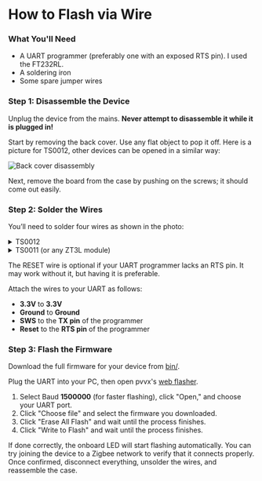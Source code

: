 # How to Flash via Wire

### What You'll Need

- A UART programmer (preferably one with an exposed RTS pin). I used the FT232RL.
- A soldering iron
- Some spare jumper wires

### Step 1: Disassemble the Device

Unplug the device from the mains. **Never attempt to disassemble it while it is plugged in!**  

Start by removing the back cover. Use any flat object to pop it off.  Here is a picture for TS0012, other devices can be opened in a similar way:

![Back cover disassembly](/docs/.images/ts0012_back_cover.jpg)  

Next, remove the board from the case by pushing on the screws; it should come out easily.

### Step 2: Solder the Wires

You’ll need to solder four wires as shown in the photo: 

<details>
  <summary>TS0012</summary>
  
 ![Wiring](/docs/.images/ts0012_wires.jpg)  
  
</details>


<details>
  <summary>TS0011 (or any ZT3L module)</summary>

   Note that I desoldered capacitors for easier access to SWS pin. It is OK to flash a device without them, but you need to reinstall them if you plan to use the device. Alternatively, you can try to solder SWS pin without this manipulation.

  ![Wiring](/docs/.images/ts0011_wires.jpg)  

</details>



The RESET wire is optional if your UART programmer lacks an RTS pin. It may work without it, but having it is preferable.  

Attach the wires to your UART as follows:  
- **3.3V** to **3.3V**  
- **Ground** to **Ground**  
- **SWS** to the **TX pin** of the programmer  
- **Reset** to the **RTS pin** of the programmer  

### Step 3: Flash the Firmware

Download the full firmware for your device from [bin/](https://github.com/romasku/tuya-zigbee-switch/raw/refs/heads/main/bin).  

Plug the UART into your PC, then open pvvx's [web flasher](https://pvvx.github.io/ATC_MiThermometer/USBCOMFlashTx.html).  

1. Select Baud **1500000** (for faster flashing), click "Open," and choose your UART port.  
2. Click "Choose file" and select the firmware you downloaded.  
3. Click "Erase All Flash" and wait until the process finishes.  
4. Click "Write to Flash" and wait until the process finishes.  

If done correctly, the onboard LED will start flashing automatically. You can try joining the device to a Zigbee network to verify that it connects properly. Once confirmed, disconnect everything, unsolder the wires, and reassemble the case.  
